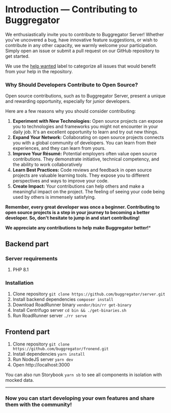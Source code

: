 # Introduction — Contributing to Buggregator

We enthusiastically invite you to contribute to Buggregator Server! Whether you've uncovered a bug, have innovative
feature suggestions, or wish to contribute in any other capacity, we warmly welcome your participation. Simply open an
issue or submit a pull request on our GitHub repository to get started.

We use the [help wanted](https://github.com/buggregator/server/issues?q=is%3Aopen+is%3Aissue+label%3A%22help+wanted%2)
label to categorize all issues that would benefit from your help in the repository.

### Why Should Developers Contribute to Open Source?

Open source contributions, such as to Buggregator Server, present a unique and rewarding opportunity, especially for
junior developers.

Here are a few reasons why you should consider contributing:

1. **Experiment with New Technologies:** Open source projects can expose you to technologies and frameworks you might
   not encounter in your daily job. It's an excellent opportunity to learn and try out new things.
2. **Expand Your Network:** Collaborating on open source projects connects you with a global community of developers.
   You can learn from their experiences, and they can learn from yours.
3. **Improve Your Résumé:** Potential employers often value open source contributions. They demonstrate initiative,
   technical competency, and the ability to work collaboratively
4. **Learn Best Practices:** Code reviews and feedback in open source projects are valuable learning tools. They expose
   you to different perspectives and ways to improve your code.
5. **Create Impact:** Your contributions can help others and make a meaningful impact on the project. The feeling of
   seeing your code being used by others is immensely satisfying.

**Remember, every great developer was once a beginner. Contributing to open source projects is a step in your journey to
becoming a better developer. So, don't hesitate to jump in and start contributing!**

**We appreciate any contributions to help make Buggregator better!***

## Backend part

### Server requirements

1. PHP 8.1

### Installation

1. Clone repository `git clone https://github.com/buggregator/server.git`
2. Install backend dependencies `composer install`
3. Download RoadRunner binary `vendor/bin/rr get-binary`
4. Install Centrifugo server `cd bin && ./get-binaries.sh`
5. Run RoadRunner server `./rr serve`

## Frontend part

1. Clone repository `git clone https://github.com/buggregator/fronend.git`
2. Install dependencies `yarn install`
3. Run NodeJS server `yarn dev`
4. Open http://localhost:3000

You can also run Storybook `yarn sb` to see all components in isolation with mocked data.

---

### Now you can start developing your own features and share them with the community!